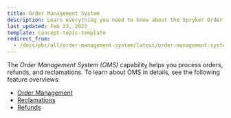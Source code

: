 ```yaml
---
title: Order Management System
description: Learn everything you need to know about the Spryker Order Management System for your Spryker Cloud Commerce OS or Marketplace project.
last_updated: Feb 23, 2023
template: concept-topic-template
redirect_from:
  - /docs/pbc/all/order-management-system/latest/order-management-system.html
---
```


The *Order Management System (OMS)* capability helps you process orders, refunds, and reclamations. To learn about OMS in details, see the following feature overviews:


- [Order Management](/docs/pbc/all/order-management-system/{{page.version}}/base-shop/order-management-feature-overview/order-management-feature-overview.html)
- [Reclamations](/docs/pbc/all/order-management-system/{{page.version}}/base-shop/reclamations-feature-overview.html)
- [Refunds](/docs/pbc/all/order-management-system/{{page.version}}/base-shop/refunds-feature-overview.html)
